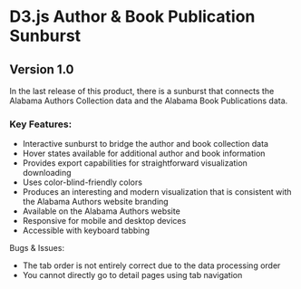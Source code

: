 # D3.js Author & Book Publication Sunburst

## Version 1.0
In the last release of this product, there is a sunburst that connects the Alabama Authors Collection data and the Alabama Book Publications data.

### Key Features:
* Interactive sunburst to bridge the author and book collection data
* Hover states available for additional author and book information
* Provides export capabilities for straightforward visualization downloading
* Uses color-blind-friendly colors 
* Produces an interesting and modern visualization that is consistent with the Alabama Authors website branding
* Available on the Alabama Authors website
* Responsive for mobile and desktop devices
* Accessible with keyboard tabbing

Bugs & Issues:
* The tab order is not entirely correct due to the data processing order 
* You cannot directly go to detail pages using tab navigation
